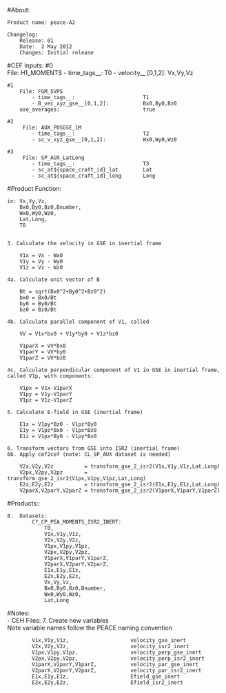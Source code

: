 #About:

    Product name: peace-A2

    Changelog:
        Release: 01
        Date:  2 May 2012
        Changes: Initial release 


#CEF Inputs:
    #0  
        File: H1_MOMENTS
            - time_tags__:                      T0
            - velocity__ [0,1,2]:               Vx,Vy,Vz

    #1
        File: FGM_5VPS
            - time_tags__:                      T1
            - B_vec_xyz_gse__[0,1,2]:           Bx0,By0,Bz0
        use_averages:                           true
        
    #2
         File: AUX_POSGSE_1M
            - time_tags__:                      T2
            - sc_v_xyz_gse__[0,1,2]:            Wx0,Wy0,Wz0
    
    #3
         File: SP_AUX_LatLong
            - time_tags__:                      T3
            - sc_at${space_craft_id}_lat        Lat                     
            - sc_at${space_craft_id}_long       Long
    
    
    
#Product Function:    
    
    in: Vx,Vy,Vz,
        Bx0,By0,Bz0,Bnumber,                              
        Wx0,Wy0,Wz0,                                      
        Lat,Long,
        T0
    
    
    3. Calculate the velocity in GSE in inertial frame

        V1x = Vx - Wx0                                                    
        V1y = Vy - Wy0
        V1z = Vz - Wz0
                              
    4a. Calculate unit vector of B

        Bt = sqrt(Bx0^2+By0^2+Bz0^2)
        bx0 = Bx0/Bt
        by0 = By0/Bt
        bz0 = Bz0/Bt
                              
    4b. Calculate parallel component of V1, called 
        
        VV = V1x*bx0 + V1y*by0 + V1z*bz0

        V1parX = VV*bx0                                                  
        V1parY = VV*by0
        V1parZ = VV*bz0

    4c. Calculate perpendicular component of V1 in GSE in inertial frame, called V1p, with components:
    
        V1px = V1x-V1parX                                                 
        V1py = V1y-V1parY 
        V1pz = V1z-V1parZ 
                     
    5. Calculate E-field in GSE (inertial frame)
                                       
        E1x = V1py*Bz0 - V1pz*By0                                         
        E1y = V1pz*Bx0 - V1px*Bz0 
        E1z = V1px*By0 - V1py*Bx0 
                    
    6. Transform vectors from GSE into ISR2 (inertial frame)                              
    6b. Apply cef2cef (note: CL_SP_AUX dataset is needed)
        
        V2x,V2y,V2z          = transform_gse_2_isr2(V1x,V1y,V1z,Lat,Long)          
        V2px,V2py,V2pz       = transform_gse_2_isr2(V1px,V1py,V1pz,Lat,Long)    
        E2x,E2y,E2z          = transform_gse_2_isr2(E1x,E1y,E1z,Lat,Long)          
        V2parX,V2parY,V2parZ = transform_gse_2_isr2(V1parX,V1parY,V1parZ) 
                              

#Products:: 
                              
    8.  Datasets:
            C?_CP_PEA_MOMENTS_ISR2_INERT:
                T0, 
                V1x,V1y,V1z,                                
                V2x,V2y,V2z,                                
                V1px,V1py,V1pz,                                
                V2px,V2py,V2pz,
                V1parX,V1parY,V1parZ,
                V2parX,V2parY,V2parZ,
                E1x,E1y,E1z,
                E2x,E2y,E2z,
                Vx,Vy,Vz,
                Bx0,By0,Bz0,Bnumber,
                Wx0,Wy0,Wz0,        
                Lat,Long

                
#Notes:                
    - CEH Files:
        7. Create new variables                              
           Note variable names follow the PEACE naming convention                               
            
            V1x,V1y,V1z,                    velocity_gse_inert       
            V2x,V2y,V2z,                    velocity_isr2_inert      
            V1px,V1py,V1pz,                 velocity_perp_gse_inert   
            V2px,V2py,V2pz,                 velocity_perp_isr2_inert  
            V1parX,V1parY,V1parZ,           velocity_par_gse_inert
            V2parX,V2parY,V2parZ,           velocity_par_isr2_inert  
            E1x,E1y,E1z,                    Efield_gse_inert         
            E2x,E2y,E2z,                    Efield_isr2_inert       

        
                
